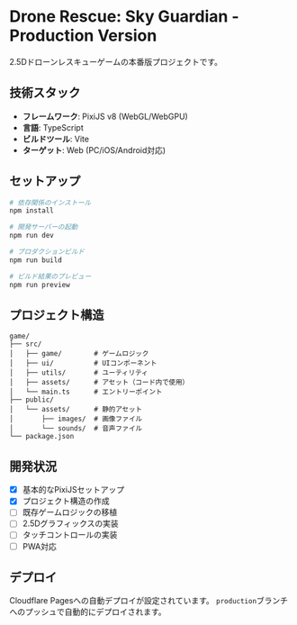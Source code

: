 # Drone Rescue: Sky Guardian - Production Version

2.5Dドローンレスキューゲームの本番版プロジェクトです。

## 技術スタック

- **フレームワーク**: PixiJS v8 (WebGL/WebGPU)
- **言語**: TypeScript
- **ビルドツール**: Vite
- **ターゲット**: Web (PC/iOS/Android対応)

## セットアップ

```bash
# 依存関係のインストール
npm install

# 開発サーバーの起動
npm run dev

# プロダクションビルド
npm run build

# ビルド結果のプレビュー
npm run preview
```

## プロジェクト構造

```
game/
├── src/
│   ├── game/        # ゲームロジック
│   ├── ui/          # UIコンポーネント
│   ├── utils/       # ユーティリティ
│   ├── assets/      # アセット（コード内で使用）
│   └── main.ts      # エントリーポイント
├── public/
│   └── assets/      # 静的アセット
│       ├── images/  # 画像ファイル
│       └── sounds/  # 音声ファイル
└── package.json
```

## 開発状況

- [x] 基本的なPixiJSセットアップ
- [x] プロジェクト構造の作成
- [ ] 既存ゲームロジックの移植
- [ ] 2.5Dグラフィックスの実装
- [ ] タッチコントロールの実装
- [ ] PWA対応

## デプロイ

Cloudflare Pagesへの自動デプロイが設定されています。
`production`ブランチへのプッシュで自動的にデプロイされます。